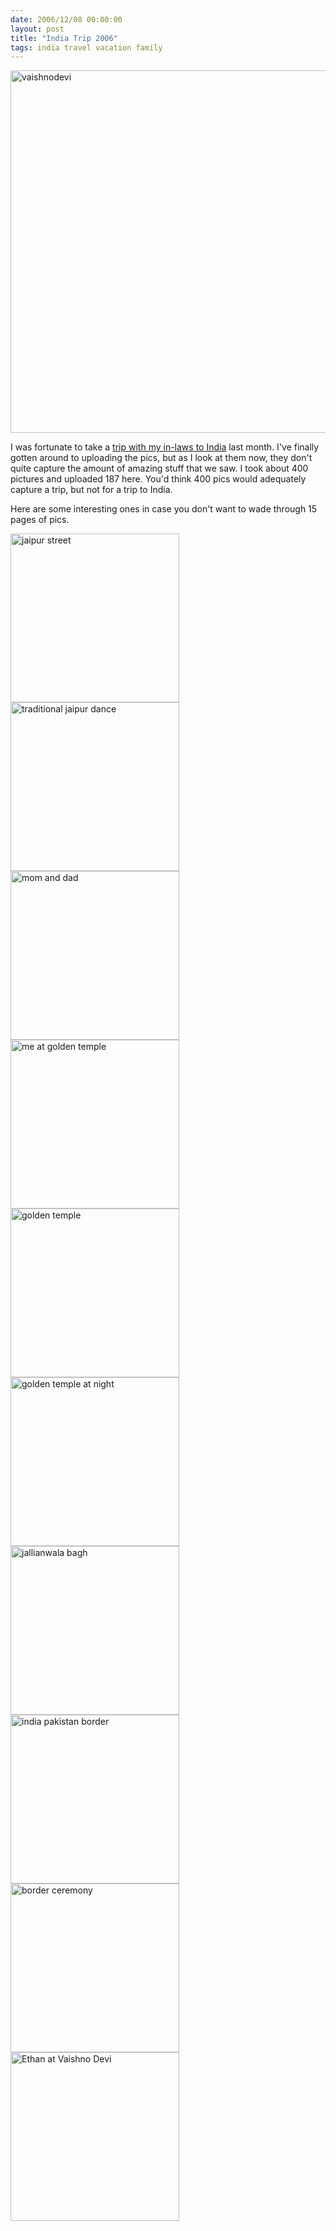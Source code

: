 ```yaml
---
date: 2006/12/08 00:00:00
layout: post
title: "India Trip 2006"
tags: india travel vacation family
---
```


[<img src="http://kurup.org/photo/images/82588/vaishnodevi.jpg" width="580" alt="vaishnodevi" />](http://kurup.org/photo/photo?photo_id=82581)

I was fortunate to take a [trip with my in-laws to India](http://kurup.org/photo/album?album%5fid=80449) last month. I've finally gotten around to uploading the pics, but as I look at them now, they don't quite capture the amount of amazing stuff that we saw. I took about 400 pictures and uploaded 187 here. You'd think 400 pics would adequately capture a trip, but not for a trip to India.

Here are some interesting ones in case you don't want to wade through 15 pages of pics.

[<img src="http://kurup.org/photo/images/80702/jaipur street" width="270" alt="jaipur street" />](http://kurup.org/photo/photo?photo_id=80695)  [<img src="http://kurup.org/photo/images/81171/IMG_6361.jpg" width="270" alt="traditional jaipur dance" />](http://kurup.org/photo/photo?photo_id=81164)  [<img src="http://kurup.org/photo/images/81724/IMG_6586.jpg" width="270" alt="mom and dad" />](http://kurup.org/photo/photo?photo_id=81717)  [<img src="http://kurup.org/photo/images/81700/IMG_6584.jpg" width="270" alt="me at golden temple" />](http://kurup.org/photo/photo?photo_id=81693)  [<img src="http://kurup.org/photo/images/81664/IMG_6580.jpg" width="270" alt="golden temple" />](http://kurup.org/photo/photo?photo_id=81657)  [<img src="http://kurup.org/photo/images/82408/IMG_6682.jpg" width="270" alt="golden temple at night" />](http://kurup.org/photo/photo?photo_id=82401)  [<img src="http://kurup.org/photo/images/81796/IMG_6594.jpg" width="270" alt="jallianwala bagh" />](http://kurup.org/photo/photo?photo_id=81789)  [<img src="http://kurup.org/photo/images/82264/IMG_6645.jpg" width="270" alt="india pakistan border" />](http://kurup.org/photo/photo?photo_id=82257)  [<img src="http://kurup.org/photo/images/82360/IMG_6654.jpg" width="270" alt="border ceremony" />](http://kurup.org/photo/photo?photo_id=82353)  [<img src="http://kurup.org/photo/images/81220/IMG_6514.jpg" width="270" alt="Ethan at Vaishno Devi" />](http://kurup.org/photo/photo?photo_id=81213)
